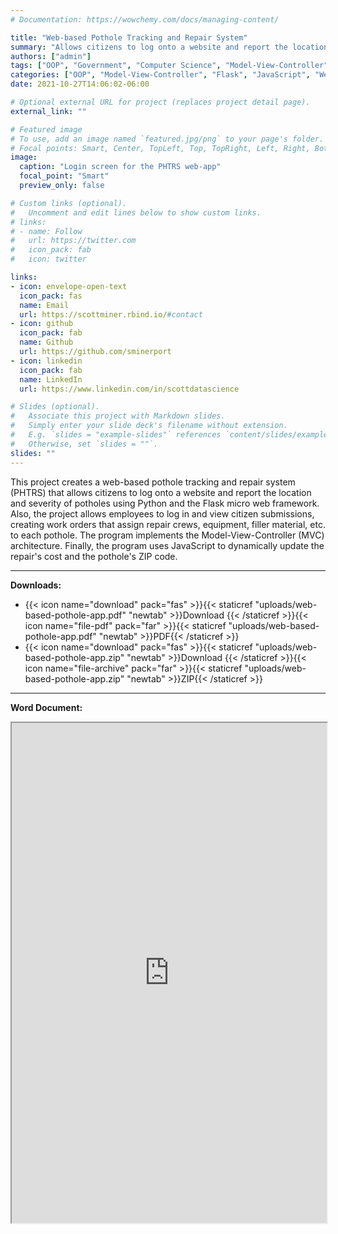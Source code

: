 ```yaml
---
# Documentation: https://wowchemy.com/docs/managing-content/

title: "Web-based Pothole Tracking and Repair System"
summary: "Allows citizens to log onto a website and report the location and severity of potholes"
authors: ["admin"]
tags: ["OOP", "Government", "Computer Science", "Model-View-Controller", "Flask", "JavaScript", "Web Apps", "Python", "UML"]
categories: ["OOP", "Model-View-Controller", "Flask", "JavaScript", "Web Apps", "Python", "UML"]
date: 2021-10-27T14:06:02-06:00

# Optional external URL for project (replaces project detail page).
external_link: ""

# Featured image
# To use, add an image named `featured.jpg/png` to your page's folder.
# Focal points: Smart, Center, TopLeft, Top, TopRight, Left, Right, BottomLeft, Bottom, BottomRight.
image:
  caption: "Login screen for the PHTRS web-app"
  focal_point: "Smart"
  preview_only: false

# Custom links (optional).
#   Uncomment and edit lines below to show custom links.
# links:
# - name: Follow
#   url: https://twitter.com
#   icon_pack: fab
#   icon: twitter

links:
- icon: envelope-open-text
  icon_pack: fas
  name: Email
  url: https://scottminer.rbind.io/#contact
- icon: github
  icon_pack: fab
  name: Github
  url: https://github.com/sminerport
- icon: linkedin
  icon_pack: fab
  name: LinkedIn
  url: https://www.linkedin.com/in/scottdatascience

# Slides (optional).
#   Associate this project with Markdown slides.
#   Simply enter your slide deck's filename without extension.
#   E.g. `slides = "example-slides"` references `content/slides/example-slides.md`.
#   Otherwise, set `slides = ""`.
slides: ""
---
```


This project creates a web-based pothole tracking and repair system (PHTRS) that allows citizens to log onto a website and report the location and severity of potholes using Python and the Flask micro web framework. Also, the project allows employees to log in and view citizen submissions, creating work orders that assign repair crews, equipment, filler material, etc. to each pothole. The program implements the Model-View-Controller (MVC) architecture. Finally, the program uses JavaScript to dynamically update the repair's cost and the pothole's ZIP code. 

<hr/>

**Downloads:**

<ul>
	<li>{{< icon name="download" pack="fas" >}}{{< staticref "uploads/web-based-pothole-app.pdf" "newtab" >}}Download {{< /staticref >}}{{< icon name="file-pdf" pack="far" >}}{{< staticref "uploads/web-based-pothole-app.pdf" "newtab" >}}PDF{{< /staticref >}}</li>
	<li>{{< icon name="download" pack="fas" >}}{{< staticref "uploads/web-based-pothole-app.zip" "newtab" >}}Download {{< /staticref >}}{{< icon name="file-archive" pack="far" >}}{{< staticref "uploads/web-based-pothole-app.zip" "newtab" >}}ZIP{{< /staticref >}}</li>
</ul>
<hr/>

**Word Document:**

<iframe src="https://onedrive.live.com/embed?cid=5B8EDCFD5CE8D99E&resid=5B8EDCFD5CE8D99E%21239607&authkey=AAOFn4WLyd8ktOY&em=2" width="100%" height="800" frameborder="1" scrolling="yes"></iframe>
